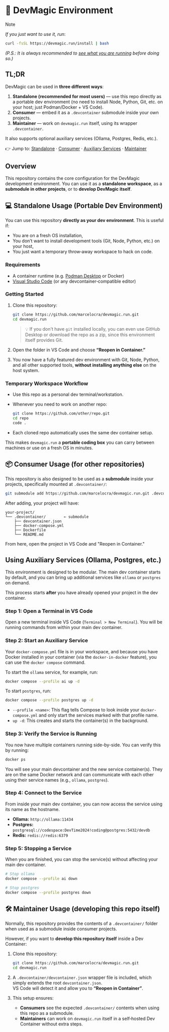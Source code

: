 # 🚀 DevMagic Environment

> [!NOTE]
> _If you just want to use it, run_:
> ```sh
> curl -fsSL https://devmagic.run/install | bash
> ```
> _(P.S.: It is always recommended to [see what you are running](https://devmagic.run/install) before doing so.)_

## TL;DR

DevMagic can be used in **three different ways**:

1. **Standalone (recommended for most users)** — use this repo directly as a portable dev environment (no need to install Node, Python, Git, etc. on your host; just Podman/Docker + VS Code).
2. **Consumer** — embed it as a `.devcontainer` submodule inside your own projects.
3. **Maintainer** — work on `devmagic.run` itself, using its wrapper `.devcontainer`.

It also supports optional auxiliary services (Ollama, Postgres, Redis, etc.).

👉 Jump to: [Standalone](#standalone) · [Consumer](#consumer) · [Auxiliary Services](#aux) · [Maintainer](#maintainer)

## Overview

This repository contains the core configuration for the DevMagic development environment.
You can use it as a **standalone workspace**, as a **submodule in other projects**, or to
**develop DevMagic itself**.

## 💻 Standalone Usage (Portable Dev Environment) <a id="standalone"></a>

You can use this repository **directly as your dev environment**. This is useful if:

- You are on a fresh OS installation,
- You don’t want to install development tools (Git, Node, Python, etc.) on your host,
- You just want a temporary throw‑away workspace to hack on code.

### Requirements

- A container runtime (e.g. [Podman Desktop](https://podman-desktop.io) or Docker)
- [Visual Studio Code](https://code.visualstudio.com/) (or any devcontainer‑compatible editor)

### Getting Started

1. Clone this repository:

   ```bash
   git clone https://github.com/marcelocra/devmagic.run.git
   cd devmagic.run
   ```

   > 💡 If you don't have `git` installed locally, you can even use GitHub Desktop
   > or download the repo as a zip, since this environment itself provides Git.

2. Open the folder in VS Code and choose **“Reopen in Container.”**

3. You now have a fully featured dev environment with Git, Node, Python,
   and all other supported tools, **without installing anything else** on the host system.

### Temporary Workspace Workflow

- Use this repo as a personal dev terminal/workstation.  
- Whenever you need to work on another repo:

  ```bash
  git clone https://github.com/other/repo.git
  cd repo
  code .
  ```

- Each cloned repo automatically uses the same dev container setup.

This makes `devmagic.run` a **portable coding box** you can carry
between machines or use on a fresh OS in minutes.

## 📦 Consumer Usage (for other repositories) <a id="consumer"></a>

This repository is also designed to be used as a **submodule** inside your projects, specifically mounted at `.devcontainer/`:

```bash
git submodule add https://github.com/marcelocra/devmagic.run.git .devcontainer
```

After adding, your project will have:

```
your-project/
└── .devcontainer/        ← submodule
    ├── devcontainer.json
    ├── docker-compose.yml
    ├── Dockerfile
    └── README.md
```

From here, open the project in VS Code and "Reopen in Container."

## Using Auxiliary Services (Ollama, Postgres, etc.) <a id="aux"></a>

This environment is designed to be modular. The main dev container starts by default, and you can bring up additional services like `ollama` or `postgres` on demand.

This process starts **after** you have already opened your project in the dev container.

### Step 1: Open a Terminal in VS Code

Open a new terminal inside VS Code (`Terminal > New Terminal`). You will be running commands from within your main dev container.

### Step 2: Start an Auxiliary Service

Your `docker-compose.yml` file is in your workspace, and because you have Docker installed in your container (via the `docker-in-docker` feature), you can use the `docker compose` command.

To start the `ollama` service, for example, run:

```bash
docker compose --profile ai up -d
```

To start `postgres`, run:

```bash
docker compose --profile postgres up -d
```

- `--profile <name>`: This flag tells Compose to look inside your `docker-compose.yml` and only start the services marked with that profile name.
- `up -d`: This creates and starts the container(s) in the background.

### Step 3: Verify the Service is Running

You now have multiple containers running side-by-side. You can verify this by running:

```bash
docker ps
```

You will see your main devcontainer and the new service container(s). They are on the same Docker network and can communicate with each other using their service names (e.g., `ollama`, `postgres`).

### Step 4: Connect to the Service

From inside your main dev container, you can now access the service using its name as the hostname.

- **Ollama:** `http://ollama:11434`
- **Postgres:** `postgresql://codespace:DevTime2024!coding@postgres:5432/devdb`
- **Redis:** `redis://redis:6379`

### Step 5: Stopping a Service

When you are finished, you can stop the service(s) without affecting your main dev container.

```bash
# Stop ollama
docker compose --profile ai down

# Stop postgres
docker compose --profile postgres down
```

## 🛠️ Maintainer Usage (developing this repo itself) <a id="maintainer"></a>

Normally, this repository provides the contents of a `.devcontainer/` folder when used as a submodule inside consumer projects.

However, if you want to **develop this repository itself** inside a Dev Container:

1. Clone this repository:
   ```bash
   git clone https://github.com/marcelocra/devmagic.run.git
   cd devmagic.run
   ```

2. A `.devcontainer/devcontainer.json` wrapper file is included, which simply extends the root `devcontainer.json`.  
   VS Code will detect it and allow you to **“Reopen in Container”**.

3. This setup ensures:
   - **Consumers** see the expected `.devcontainer/` contents when using this repo as a submodule.
   - **Maintainers** can work on `devmagic.run` itself in a self‑hosted Dev Container without extra steps.
